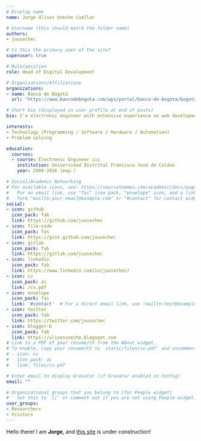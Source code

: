 ```yaml
---
# Display name
name: Jorge Ulises Useche Cuellar

# Username (this should match the folder name)
authors:
- juusechec

# Is this the primary user of the site?
superuser: true

# Role/position
role: Head of Digital Development

# Organizations/Affiliations
organizations:
- name: Banco de Bogotá
  url: "https://www.bancodebogota.com/wps/portal/banco-de-bogota/bogota/nuestra-organizacion/nuestro-banco/historia-mision-vision"

# Short bio (displayed in user profile at end of posts)
bio: I'm electronic engineer with extensive experience on web development, my experiences range from development of server-side and client-side applications for viewing and managing geographic data, development of mobile and web applications in HTML5 (JS and CSS) to creation of web services in languages Java, PHP, Python, GO and .NET languages like C#(MVC with Razor) and others, mainly to manage geographic data and information gathering in the field. Also I'm be able to Manage of PostgreSQL / PostGIS, MySQL, MariaDB, and SQL Server databases. I have abilities such as software integration, GNU/Linux user and manager, scripting for Linux administration in Python or Bash. 

interests:
- Technology (Programming / Software / Hardware / Automation)
- Problem solving

education:
  courses:
  - course: Electronic Engineer 🇨🇴
    institution: Universidad Distrital Francisco José de Caldas
    year: 2009-2016 (exp.)

# Social/Academic Networking
# For available icons, see: https://sourcethemes.com/academic/docs/page-builder/#icons
#   For an email link, use "fas" icon pack, "envelope" icon, and a link in the
#   form "mailto:your-email@example.com" or "#contact" for contact widget.
social:
- icon: github
  icon_pack: fab
  link: https://github.com/juusechec
- icon: file-code
  icon_pack: fas
  link: https://gist.github.com/juusechec
- icon: gitlab
  icon_pack: fab
  link: https://gitlab.com/juusechec
- icon: linkedin
  icon_pack: fab
  link: https://www.linkedin.com/in/juusechec/
- icon: cv
  icon_pack: ai
  link: /cv.pdf
- icon: envelope
  icon_pack: fas
  link: '#contact'  # For a direct email link, use "mailto:test@example.org".
- icon: twitter
  icon_pack: fab
  link: https://twitter.com/juusechec
- icon: blogger-b
  icon_pack: fab
  link: https://ulisesuseche.blogspot.com
# Link to a PDF of your resume/CV from the About widget.
# To enable, copy your resume/CV to `static/files/cv.pdf` and uncomment the lines below.
# - icon: cv
#   icon_pack: ai
#   link: files/cv.pdf

# Enter email to display Gravatar (if Gravatar enabled in Config)
email: ""

# Organizational groups that you belong to (for People widget)
#   Set this to `[]` or comment out if you are not using People widget.
user_groups:
- Researchers
- Visitors
---
```


Hello there! I am **Jorge**, and [this site](https://juusechec.github.io/) is under construction!
